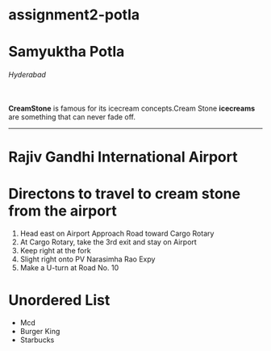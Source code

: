 # assignment2-potla

# Samyuktha Potla

######  Hyderabad

<br> **CreamStone** is famous for its icecream concepts.Cream Stone **icecreams** are something that can never fade off. 

---

# Rajiv Gandhi International Airport

# Directons to travel to cream stone from the airport
  1.  Head east on Airport Approach Road toward Cargo Rotary
  2. At Cargo Rotary, take the 3rd exit and stay on Airport  
  3. Keep right at the fork
  4. Slight right onto PV Narasimha Rao Expy
  5. Make a U-turn at Road No. 10
  
  # Unordered List 

  * Mcd
  * Burger King
  * Starbucks
   




